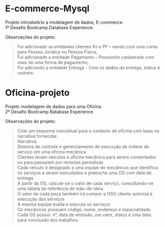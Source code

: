 # E-commerce-Mysql
Projeto introdutório a modelagem de dados, E-commerce. <br>
1º Desafio Bootcamp Database Experience.

Observações do projeto: 
> Foi adicionado as entidades clientes PJ e PF – sendo com uma conta para Pessoa Jurídica ou Pessoa Física; <br>
> Foi adicionado a entidade Pagamento – Possuindo cadastrado com mais de uma forma de pagamento; <br>
> Foi adiciondo a entidade Entrega - Com os dados da entrega, status e rastreio.

# Oficina-projeto
Projeto modelagem de dados para uma Oficina. <br>
2º Desafio Bootcamp Batabase Experience.

Observações do projeto:
> Criar um esquema conceitual para o contexto de oficina com base na narrativa fornecida: <br>
> Narrativa: <br>
> Sistema de controle e gerenciamento de execução de ordens de serviço em uma oficina mecânica <br>
> Clientes levam veículos à oficina mecânica para serem consertados ou para passarem por revisões  periódicas <br>
> Cada veículo é designado a uma equipe de mecânicos que identifica os serviços a serem executados e preenche uma OS com data de entrega. <br>
> A partir da OS, calcula-se o valor de cada serviço, consultando-se uma tabela de referência de mão-de-obra <br>
> O valor de cada peça também irá compor a OSO cliente autoriza a execução dos serviços <br>
> A mesma equipe avalia e executa os serviços <br>
> Os mecânicos possuem código, nome, endereço e especialidade <br>
> Cada OS possui: n°, data de emissão, um valor, status e uma data para conclusão dos trabalhos. <br>
